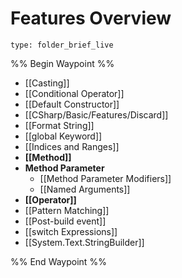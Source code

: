 # Features Overview
 
```ccard
type: folder_brief_live
```
 
%% Begin Waypoint %%
- [[Casting]]
- [[Conditional Operator]]
- [[Default Constructor]]
- [[CSharp/Basic/Features/Discard]]
- [[Format String]]
- [[global Keyword]]
- [[Indices and Ranges]]
- **[[Method]]**
- **Method Parameter**
	- [[Method Parameter Modifiers]]
	- [[Named Arguments]]
- **[[Operator]]**
- [[Pattern Matching]]
- [[Post-build event]]
- [[switch Expressions]]
- [[System.Text.StringBuilder]]

%% End Waypoint %%